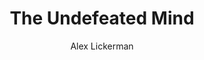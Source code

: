 --- 
title: The Undefeated Mind 
layout: default 
author: Alex Lickerman
categories: book 
link: http://www.amazon.com/Undefeated-Mind-Science-Constructing-Indestructible-ebook/dp/B009NW9NYU/ref=sr_1_1?ie=UTF8&qid=1394475253&sr=8-1&keywords=the+undefeated+mind
image: http://ecx.images-amazon.com/images/I/51vUxUt-qfL._SL160_PIsitb-sticker-arrow-dp,TopRight,12,-18_SH30_OU01_AA160_.jpg
---